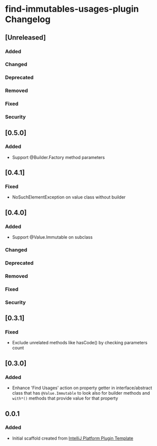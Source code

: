 <!-- Keep a Changelog guide -> https://keepachangelog.com -->

# find-immutables-usages-plugin Changelog

## [Unreleased]
### Added

### Changed

### Deprecated

### Removed

### Fixed

### Security
## [0.5.0]
### Added
- Support @Builder.Factory method parameters

## [0.4.1]
### Fixed
- NoSuchElementException on value class without builder

## [0.4.0]
### Added
- Support @Value.Immutable on subclass

### Changed

### Deprecated

### Removed

### Fixed

### Security
## [0.3.1]
### Fixed
- Exclude unrelated methods like hasCode() by checking parameters count

## [0.3.0]

### Added
- Enhance 'Find Usages' action on property getter in interface/abstract class
  that has `@Value.Immutable` to look also for builder methods and `with*()` methods
  that provide value for that property

## 0.0.1
### Added
- Initial scaffold created from [IntelliJ Platform Plugin Template](https://github.com/JetBrains/intellij-platform-plugin-template)

